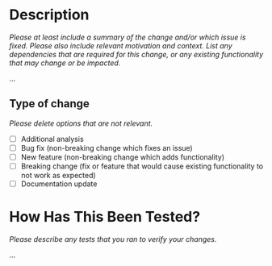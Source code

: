 # Description
*Please at least include a summary of the change and/or which issue is fixed. Please also include relevant motivation and context. List any dependencies that are required for this change, or any existing functionality that may change or be impacted.*

...

## Type of change
*Please delete options that are not relevant.*

- [ ] Additional analysis
- [ ] Bug fix (non-breaking change which fixes an issue)
- [ ] New feature (non-breaking change which adds functionality)
- [ ] Breaking change (fix or feature that would cause existing functionality to not work as expected)
- [ ] Documentation update

# How Has This Been Tested?
*Please describe any tests that you ran to verify your changes.*

...
